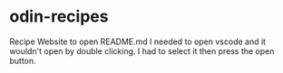 # odin-recipes
Recipe Website
to open README.md I needed to open vscode and it wouldn't open by double clicking. I had to select it then press the open button.